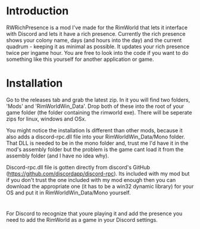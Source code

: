 # Introduction
RWRichPresence is a mod I've made for the RimWorld that lets it interface with Discord and lets it have a rich presence.
Currently the rich presence shows your colony name, days (and hours into the day) and the current quadrum - keeping it as minimal as possible. It updates your rich presence twice per ingame hour. You are free to look into the code if you want to do something like this yourself for another application or game. 

# Installation
Go to the releases tab and grab the latest zip. In it you will find two folders, 'Mods' and 'RimWorldWin_Data'. Drop both of these into the root of your game folder (the folder containing the rimworld exe). There will be seperate zips for linux, windows and OSx. 

You might notice the installation Is different than other mods, because it also adds a discord-rpc.dll file into your RimWorldWin_Data/Mono folder. That DLL is needed to be in the mono folder and, trust me I'd have it in the mod's assembly folder but the problem is the game cant load it from the assembly folder (and I have no idea why).

Discord-rpc.dll file is gotten directly from discord's GitHub (https://github.com/discordapp/discord-rpc). Its included with my mod but if you don't trust the one included with my mod enough then you can download the appropriate one (it has to be a win32 dynamic library) for your OS and put it in RimWorldWin_Data/Mono yourself.

#
For Discord to recognize that youre playing it and add the presence you need to add the RimWorld as a game in your Discord settings.

